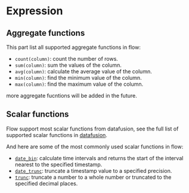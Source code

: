 # Expression

## Aggregate functions

This part list all supported aggregate functions in flow:

- `count(column)`: count the number of rows.
- `sum(column)`: sum the values of the column.
- `avg(column)`: calculate the average value of the column.
- `min(column)`: find the minimum value of the column.
- `max(column)`: find the maximum value of the column.

more aggregate fucntions will be added in the future.

## Scalar functions

Flow support most scalar functions from datafusion, see the full list of supported scalar functions in [datafusion](https://docs.greptime.com/reference/sql/functions/df-functions#scalar-functions).

And here are some of the most commonly used scalar functions in flow:

- [`date_bin`](https://docs.greptime.com/reference/sql/functions/df-functions#date-bin): calculate time intervals and returns the start of the interval nearest to the specified timestamp.
- [`date_trunc`](https://docs.greptime.com/reference/sql/functions/df-functions#date-trunc): truncate a timestamp value to a specified precision.
- [`trunc`](https://docs.greptime.com/reference/sql/functions/df-functions#trunc): truncate a number to a whole number or truncated to the specified decimal places.
